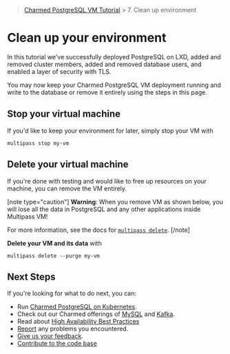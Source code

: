 > [Charmed PostgreSQL VM Tutorial](https://discourse.charmhub.io/t/9707) > 7. Clean up environment

# Clean up your environment

In this tutorial we've successfully deployed PostgreSQL on LXD, added and removed cluster members, added and removed database users, and enabled a layer of security with TLS.

You may now keep your Charmed PostgreSQL VM deployment running and write to the database or remove it entirely using the steps in this page. 


## Stop your virtual machine
If you'd like to keep your environment for later, simply stop your VM with
```shell
multipass stop my-vm
```

## Delete your virtual machine
If you're done with testing and would like to free up resources on your machine, you can remove the VM entirely.

[note type="caution"]
**Warning**: When you remove VM as shown below, you will lose all the data in PostgreSQL and any other applications inside Multipass VM! 

For more information, see the docs for [`multipass delete`](https://multipass.run/docs/delete-command).
[/note]

**Delete your VM and its data** with
```shell
multipass delete --purge my-vm
```

## Next Steps
 If you're looking for what to do next, you can:
- Run [Charmed PostgreSQL on Kubernetes](https://github.com/canonical/postgresql-k8s-operator).
- Check out our Charmed offerings of [MySQL](https://charmhub.io/mysql) and [Kafka](https://charmhub.io/kafka?channel=edge).
- Read about [High Availability Best Practices](https://canonical.com/blog/database-high-availability)
- [Report](https://github.com/canonical/postgresql-operator/issues) any problems you encountered.
- [Give us your feedback](https://chat.charmhub.io/charmhub/channels/data-platform).
- [Contribute to the code base](https://github.com/canonical/postgresql-operator)